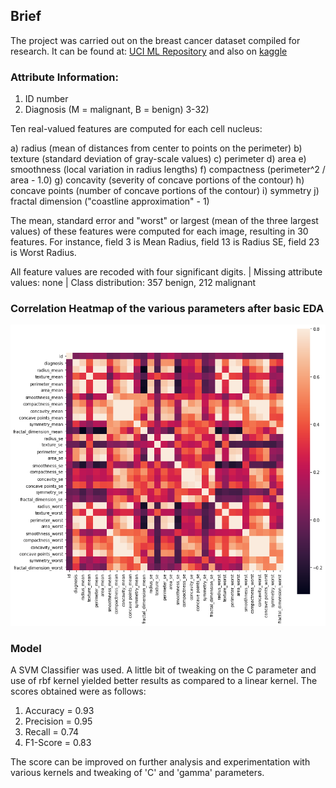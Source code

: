 ## Brief
The project was carried out on the breast cancer dataset compiled for research. It can be found at: [UCI ML Repository](https://archive.ics.uci.edu/ml/datasets/Breast+Cancer+Wisconsin+%28Diagnostic%29) and also on [kaggle](https://www.kaggle.com/uciml/breast-cancer-wisconsin-data)

### Attribute Information:

1) ID number
2) Diagnosis (M = malignant, B = benign)
3-32)

Ten real-valued features are computed for each cell nucleus:

a) radius (mean of distances from center to points on the perimeter)
b) texture (standard deviation of gray-scale values)
c) perimeter
d) area
e) smoothness (local variation in radius lengths)
f) compactness (perimeter^2 / area - 1.0)
g) concavity (severity of concave portions of the contour)
h) concave points (number of concave portions of the contour)
i) symmetry
j) fractal dimension ("coastline approximation" - 1)

The mean, standard error and "worst" or largest (mean of the three
largest values) of these features were computed for each image,
resulting in 30 features. For instance, field 3 is Mean Radius, field
13 is Radius SE, field 23 is Worst Radius.

All feature values are recoded with four significant digits. | 
Missing attribute values: none |
Class distribution: 357 benign, 212 malignant

### Correlation Heatmap of the various parameters after basic EDA
![Correlation Heatmap](https://github.com/praatibhsurana/Breast-Cancer-Prediction-SVM/blob/master/corr_heatmap.png?raw=true)

### Model
A SVM Classifier was used. A little bit of tweaking on the C parameter and use of rbf kernel yielded better results as compared to a linear kernel.
The scores obtained were as follows:
1) Accuracy = 0.93
2) Precision = 0.95
3) Recall = 0.74
4) F1-Score = 0.83

The score can be improved on further analysis and experimentation with various kernels and tweaking of 'C' and 'gamma' parameters.
